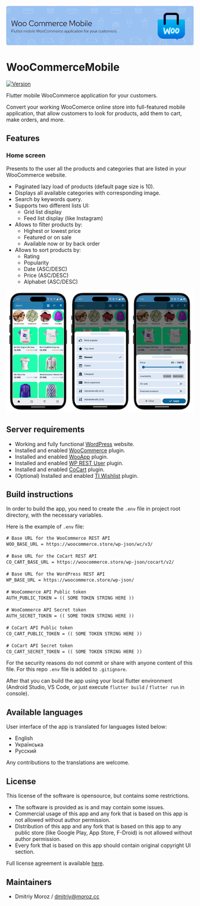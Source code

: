 ![Header](.github/assets/woo_app_banner.png)

# WooCommerceMobile

[![Version](https://img.shields.io/badge/Version-0.9.1-green)](https://github.com/ShiftHackZ/WooCommerceMobile/releases)

Flutter mobile WooCommerce application for your customers.

Convert your working WooComerce online store into full-featured mobile application, that allow customers to look for products, add them to cart, make orders, and more.

## Features

### Home screen

Presents to the user all the products and categories that are listed in your WooCommerce website.

- Paginated lazy load of products (default page size is 10).
- Displays all available categories with corresponding image.
- Search by keywords query.
- Supports two different lists UI:
  - Grid list display
  - Feed list display (like Instagram) 
- Allows to filter products by:
  - Highest or lowest price
  - Featured or on sale
  - Available now or by back order
- Allows to sort products by:
  - Rating
  - Popularity
  - Date (ASC/DESC)
  - Price (ASC/DESC)
  - Alphabet (ASC/DESC)

![Header](.github/assets/woo_feature_home_screen.png)

## Server requirements

- Working and fully functional [WordPress](https://wordpress.org/) website.
- Installed and enabled [WooCommerce](https://woocommerce.com/) plugin.
- Installed and enabled [WooApp](https://woo.moroz.cc) plugin.
- Installed and enabled [WP REST User](https://www.commoninja.com/discover/wordpress/plugin/wp-rest-user) plugin.
- Installed and enabled [CoCart](https://docs.cocart.xyz/#introduction) plugin.
- (Optional) Installed and enabled [TI Wishlist](https://wordpress.org/plugins/ti-woocommerce-wishlist/) plugin.

## Build instructions

In order to build the app, you need to create the `.env` file in project root directory, with the necessary variables.

Here is the example of `.env` file: 

```.env
# Base URL for the WooCommerce REST API 
WOO_BASE_URL = https://woocommerce.store/wp-json/wc/v3/

# Base URL for the CoCart REST API
CO_CART_BASE_URL = https://woocommerce.store/wp-json/cocart/v2/

# Base URL for the WordPress REST API 
WP_BASE_URL = https://woocommerce.store/wp-json/

# WooCommerce API Public token
AUTH_PUBLIC_TOKEN = (( SOME TOKEN STRING HERE ))

# WooCommerce API Secret token
AUTH_SECRET_TOKEN = (( SOME TOKEN STRING HERE ))

# CoCart API Public token
CO_CART_PUBLIC_TOKEN = (( SOME TOKEN STRING HERE ))

# CoCart API Secret token
CO_CART_SECRET_TOKEN = (( SOME TOKEN STRING HERE ))

```

For the security reasons do not commit or share with anyone content of this file. For this repo `.env` file is added to `.gitignore`. 

After that you can build the app using your local flutter environment (Android Studio, VS Code, or just execute `flutter build` / `flutter run` in console). 

## Available languages

User interface of the app is translated for languages listed below:

- English
- Українська
- Русский

Any contributions to the translations are welcome.

## License 

This license of the software is opensource, but contains some restrictions. 

- The software is provided as is and may contain some issues.
- Commercial usage of this app and any fork that is based on this app is not allowed without author permission.
- Distribution of this app and any fork that is based on this app to any public store (like Google Play, App Store, F-Droid) is not allowed without author permission.
- Every fork that is based on this app should contain original copyright UI section.

Full license agreement is available [here](https://1.cc).

## Maintainers

- Dmitriy Moroz / dmitriy@moroz.cc
